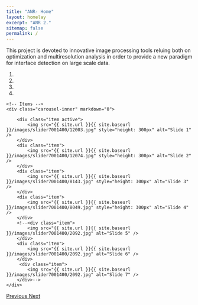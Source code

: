 ```yaml
---
title: "ANR- Home"
layout: homelay
excerpt: "ANR 2."
sitemap: false
permalink: /
---
```


This project is devoted to innovative image processing tools reluing both on optimization and multiresolution analysis in order to provide a new paradigm for interface detection on large scale data. 

<div markdown="0" id="carousel" class="carousel slide" data-ride="carousel" data-interval="5000" data-pause="hover" >
    <!-- Menu -->
    <ol class="carousel-indicators">
        <li data-target="#carousel" data-slide-to="0" class="active"></li>
        <li data-target="#carousel" data-slide-to="1"></li>
        <li data-target="#carousel" data-slide-to="2"></li>
        <li data-target="#carousel" data-slide-to="3"></li>
    </ol>

    <!-- Items -->
    <div class="carousel-inner" markdown="0">

        <div class="item active">
            <img src="{{ site.url }}{{ site.baseurl }}/images/slider7001400/12003.jpg" style="height: 300px" alt="Slide 1" />
        </div>
        <div class="item">
            <img src="{{ site.url }}{{ site.baseurl }}/images/slider7001400/12074.jpg" style="height: 300px" alt="Slide 2" />
        </div>
        <div class="item">
            <img src="{{ site.url }}{{ site.baseurl }}/images/slider7001400/8143.jpg" style="height: 300px" alt="Slide 3" />
        </div>
        <div class="item">
            <img src="{{ site.url }}{{ site.baseurl }}/images/slider7001400/8049.jpg" style="height: 300px" alt="Slide 4" />
        </div>
        <!--<div class="item">
            <img src="{{ site.url }}{{ site.baseurl }}/images/slider7001400/2092.jpg" alt="Slide 5" />
        </div>
        <div class="item">
            <img src="{{ site.url }}{{ site.baseurl }}/images/slider7001400/2092.jpg" alt="Slide 6" />
        </div>       
         <div class="item">
            <img src="{{ site.url }}{{ site.baseurl }}/images/slider7001400/2092.jpg" alt="Slide 7" />
        </div>-->
    </div>
  <a class="left carousel-control" href="#carousel" role="button" data-slide="prev">
    <span class="glyphicon glyphicon-chevron-left" aria-hidden="true"></span>
    <span class="sr-only">Previous</span>
  </a>
  <a class="right carousel-control" href="#carousel" role="button" data-slide="next">
    <span class="glyphicon glyphicon-chevron-right" aria-hidden="true"></span>
    <span class="sr-only">Next</span>
  </a>
</div>

